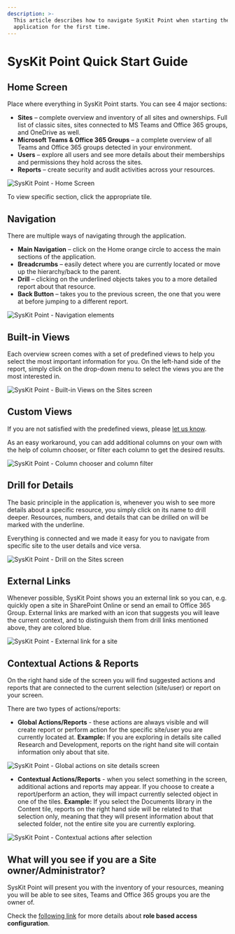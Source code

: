 ```yaml
---
description: >-
  This article describes how to navigate SysKit Point when starting the
  application for the first time.
---
```


# SysKit Point Quick Start Guide

## Home Screen 

Place where everything in SysKit Point starts. You can see 4 major sections: 

* **Sites** – complete overview and inventory of all sites and ownerships. Full list of classic sites, sites connected to MS Teams and Office 365 groups, and OneDrive as well. 
* **Microsoft Teams & Office 365 Groups** – a complete overview of all Teams and Office 365 groups detected in your environment. 
* **Users** – explore all users and see more details about their memberships and permissions they hold across the sites. 
* **Reports** – create security and audit activities across your resources. 

![SysKit Point - Home Screen](../.gitbook/assets/syskit-point-quick-start-guide_home-screen.png)

To view specific section, click the appropriate tile.

## Navigation 

There are multiple ways of navigating through the application. 

* **Main Navigation** – click on the Home orange circle to access the main sections of the application. 
* **Breadcrumbs** – easily detect where you are currently located or move up the hierarchy/back to the parent. 
* **Drill** – clicking on the underlined objects takes you to a more detailed report about that resource. 
* **Back Button** – takes you to the previous screen, the one that you were at before jumping to a different report. 

![SysKit Point - Navigation elements](../.gitbook/assets/syskit-point-quick-start-guide_navigation.png)

## Built-in Views

Each overview screen comes with a set of predefined views to help you select the most important information for you. On the left-hand side of the report, simply click on the drop-down menu to select the views you are the most interested in.

![SysKit Point - Built-in Views on the Sites screen](../.gitbook/assets/syskit-point-quick-start-guide_views.png)

## Custom Views

If you are not satisfied with the predefined views, please [let us know](https://feedback.syskit.com/).  
  
As an easy workaround, you can add additional columns on your own with the help of column chooser, or filter each column to get the desired results.

![SysKit Point - Column chooser and column filter](../.gitbook/assets/syskit-point-quick-start-guide_column-chooser_filter.png)

## Drill for Details 

The basic principle in the application is, whenever you wish to see more details about a specific resource, you simply click on its name to drill deeper. Resources, numbers, and details that can be drilled on will be marked with the underline. 

Everything is connected and we made it easy for you to navigate from specific site to the user details and vice versa. 

![SysKit Point - Drill on the Sites screen](../.gitbook/assets/syskit-point-quick-start-guide_drill.png)

## External Links

Whenever possible, SysKit Point shows you an external link so you can, e.g. quickly open a site in SharePoint Online or send an email to Office 365 Group. External links are marked with an icon that suggests you will leave the current context, and to distinguish them from drill links mentioned above, they are colored blue.

![SysKit Point - External link for a site](../.gitbook/assets/syskit-point-quick-start-guide_drill_external-link.png)

## Contextual Actions & Reports 

On the right hand side of the screen you will find suggested actions and reports that are connected to the current selection \(site/user\) or report on your screen. 

There are two types of actions/reports: 

* **Global Actions/Reports** - these actions are always visible and will create report or perform action for the specific site/user you are currently located at.   **Example:** If you are exploring in details site called Research and Development, reports on the right hand site will contain information only about that site.

![SysKit Point - Global actions on site details screen](../.gitbook/assets/syskit-point-quick-start-guide_global-actions.png)

* **Contextual Actions/Reports** - when you select something in the screen, additional actions and reports may appear. If you choose to create a report/perform an action, they will impact currently selected object in one of the tiles. **Example:** If you select the Documents library in the Content tile, reports on the right hand side will be related to that selection only, meaning that they will present information about that selected folder, not the entire site you are currently exploring.

![SysKit Point - Contextual actions after selection](../.gitbook/assets/syskit-point-quick-start-guide_contextual-actions.png)

## **What will you see if you are a Site owner/Administrator?** 

SysKit Point will present you with the inventory of your resources, meaning you will be able to see sites, Teams and Office 365 groups you are the owner of.  

Check the [following link](../installation-and-configuration/enable-role-based-access.md) for more details about **role based access configuration**. 

